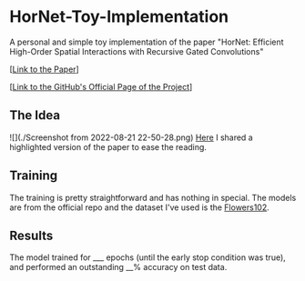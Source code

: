 # HorNet-Toy-Implementation
A personal and simple toy implementation of the paper "HorNet: Efficient High-Order Spatial Interactions with Recursive Gated Convolutions"

[[Link to the Paper](https://arxiv.org/pdf/2207.14284.pdf)]

[[Link to the GitHub's Official Page of the Project](https://github.com/raoyongming/HorNet)]


## The Idea
![](./Screenshot from 2022-08-21 22-50-28.png)
[Here](https://www.linkedin.com/posts/diego-bonilla-salvador_hornet-efficient-high-order-spatial-interactions-activity-6967046915418935296-uli6?utm_source=linkedin_share&utm_medium=member_desktop_web) I shared a highlighted version of the paper to ease the reading.


## Training
The training is pretty straightforward and has nothing in special. The models are from the official repo and the dataset I've used is the [Flowers102](https://www.kaggle.com/competitions/oxford-102-flower-pytorch).


## Results
The model trained for ___ epochs (until the early stop condition was true), and performed an outstanding __% accuracy on test data.

